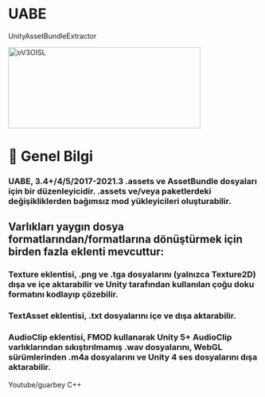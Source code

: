 # UABE
UnityAssetBundleExtractor

<img width="386" height="163" alt="oV3OISL" src="https://github.com/user-attachments/assets/8c501db4-613b-42c6-b4ad-dcf3b704dba8" />

# 🚀 Genel Bilgi 

### UABE, 3.4+/4/5/2017-2021.3 .assets ve AssetBundle dosyaları için bir düzenleyicidir. .assets ve/veya paketlerdeki değişikliklerden bağımsız mod yükleyicileri oluşturabilir.
## Varlıkları yaygın dosya formatlarından/formatlarına dönüştürmek için birden fazla eklenti mevcuttur:

### Texture eklentisi, .png ve .tga dosyalarını (yalnızca Texture2D) dışa ve içe aktarabilir ve Unity tarafından kullanılan çoğu doku formatını kodlayıp çözebilir.
### TextAsset eklentisi, .txt dosyalarını içe ve dışa aktarabilir.
### AudioClip eklentisi, FMOD kullanarak Unity 5+ AudioClip varlıklarından sıkıştırılmamış .wav dosyalarını, WebGL sürümlerinden .m4a dosyalarını ve Unity 4 ses dosyalarını dışa aktarabilir.

Youtube/guarbey
C++
